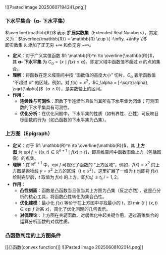 ![[Pasted image 20250607194241.png]]
### 下水平集合（α- 下水平集）
$\overline{\mathbb{R}}$ 表示 **扩展实数集**（Extended Real Numbers），其定义为：$\overline{\mathbb{R}} = \mathbb{R} \cup \{ -\infty, +\infty \}$  
即实数集 $\mathbb{R}$ 添加了正无穷 $+\infty$ 和负无穷 $-\infty$。
- **定义**：对于广义实值函数 $f: \mathbb{R}^n \to \overline{\mathbb{R}}$，其 **α- 下水平集** 为 $C_\alpha = \{ x \mid f(x) \leq \alpha \}$，即定义域中函数值不超过 $\alpha$ 的点的集合。
- **理解**：将函数在定义域空间中按 “函数值的高度大小” 切片，$C_\alpha$ 表示函数值 “不超过 $\alpha$” 的区域。例如，对 $f(x) = x^2$，$C_\alpha = [-\sqrt{\alpha}, \sqrt{\alpha}]$（$\alpha \geq 0$），是实数轴上的区间。
- **作用**：
    - **连续性与可测性**：函数下半连续当且仅当其所有下水平集为闭集；可测函数的下水平集具有可测性。
    - **优化分析**：在优化问题中，下水平集的性质（如有界性、凸性）可反映目标函数的行为（如凸函数的下水平集为凸集）。

### 上方图（Epigraph）
- **定义**：对于 $f: \mathbb{R}^n \to \overline{\mathbb{R}}$，其 **上方图** 为 $\text{epi } f = \{ (x, t) \in \mathbb{R}^{n+1} \mid f(x) \leq t \}$，即高维空间中函数图像上方（包括图像）的点集。
- **理解**：在 $\mathbb{R}^{n+1}$ 中，$\text{epi } f$ 可视化了函数的 “上方区域”。例如，$f(x) = x^2$ 的上方图是抛物线 $y = x^2$ 上方的区域（$t \geq x^2$）。这里扩展了一维为 $t$ 也即将 $f(x)$  绘制完毕后，$t$ 取值为 $f(x)$ 的上方，即$f(x_{i})\leq t_{i},i=1,2$。
- **作用**：
    - **凸性刻画**：函数是凸函数当且仅当其上方图为凸集（反之亦然），这是凸分析的核心工具，将函数凸性转化为集合凸性。
    - **优化建模**：最小化 $f(x)$ 等价于在上方图中寻找最小的 t，即 $\min \{ t \mid (x, t) \in \text{epi } f \text{ 对某 } x \}$，简化了优化问题的几何表示。
    - **对偶理论**：上方图在共轭函数、对偶优化中起关键作用，通过高维集合的运算分析函数的对偶性质。

### 凸函数判定的上方图条件
[[凸函数(convex function)]]
![[Pasted image 20250608102014.png]]
